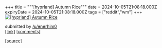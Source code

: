 +++
title = """[hyprland] Autumn Rice"""
date = 2024-10-05T21:08:18.000Z
expiryDate = 2024-10-05T21:08:18.000Z
tags = ["reddit","wm"]
+++
[![[hyprland] Autumn Rice](https://a.thumbs.redditmedia.com/ar8OT4BZVdmgo57MbqPlS2T5sDzg4hyNErD6IF24_U4.jpg "[hyprland] Autumn Rice")](https://www.reddit.com/r/unixporn/comments/1fx0ex6/hyprland_autumn_rice/)

submitted by [/u/enerhim0](https://www.reddit.com/user/enerhim0)  
[\[link\]](https://www.reddit.com/gallery/1fx0ex6) [\[comments\]](https://www.reddit.com/r/unixporn/comments/1fx0ex6/hyprland_autumn_rice/)

[[source]](https://www.reddit.com/r/unixporn/comments/1fx0ex6/hyprland_autumn_rice/)
